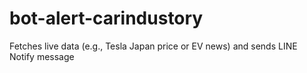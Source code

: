 # bot-alert-carindustory
Fetches live data (e.g., Tesla Japan price or EV news)  and sends LINE Notify message

